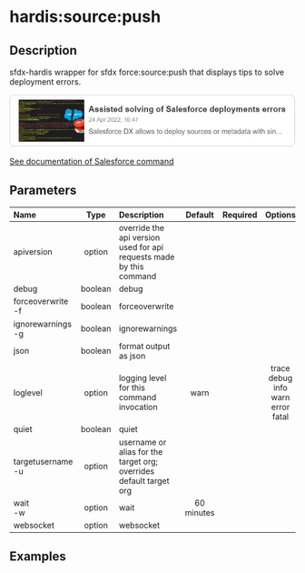 <!-- This file has been generated with command 'sf hardis:doc:plugin:generate'. Please do not update it manually or it may be overwritten -->
# hardis:source:push

## Description

sfdx-hardis wrapper for sfdx force:source:push that displays tips to solve deployment errors.

[![Assisted solving of Salesforce deployments errors](https://github.com/hardisgroupcom/sfdx-hardis/raw/main/docs/assets/images/article-deployment-errors.jpg)](https://nicolas.vuillamy.fr/assisted-solving-of-salesforce-deployments-errors-47f3666a9ed0)

[See documentation of Salesforce command](https://developer.salesforce.com/docs/atlas.en-us.sfdx_cli_reference.meta/sfdx_cli_reference/cli_reference_force_source.htm#cli_reference_force_source_push)


## Parameters

| Name                  |  Type   | Description                                                         |  Default   | Required |                        Options                        |
|:----------------------|:-------:|:--------------------------------------------------------------------|:----------:|:--------:|:-----------------------------------------------------:|
| apiversion            | option  | override the api version used for api requests made by this command |            |          |                                                       |
| debug                 | boolean | debug                                                               |            |          |                                                       |
| forceoverwrite<br/>-f | boolean | forceoverwrite                                                      |            |          |                                                       |
| ignorewarnings<br/>-g | boolean | ignorewarnings                                                      |            |          |                                                       |
| json                  | boolean | format output as json                                               |            |          |                                                       |
| loglevel              | option  | logging level for this command invocation                           |    warn    |          | trace<br/>debug<br/>info<br/>warn<br/>error<br/>fatal |
| quiet                 | boolean | quiet                                                               |            |          |                                                       |
| targetusername<br/>-u | option  | username or alias for the target org; overrides default target org  |            |          |                                                       |
| wait<br/>-w           | option  | wait                                                                | 60 minutes |          |                                                       |
| websocket             | option  | websocket                                                           |            |          |                                                       |

## Examples


